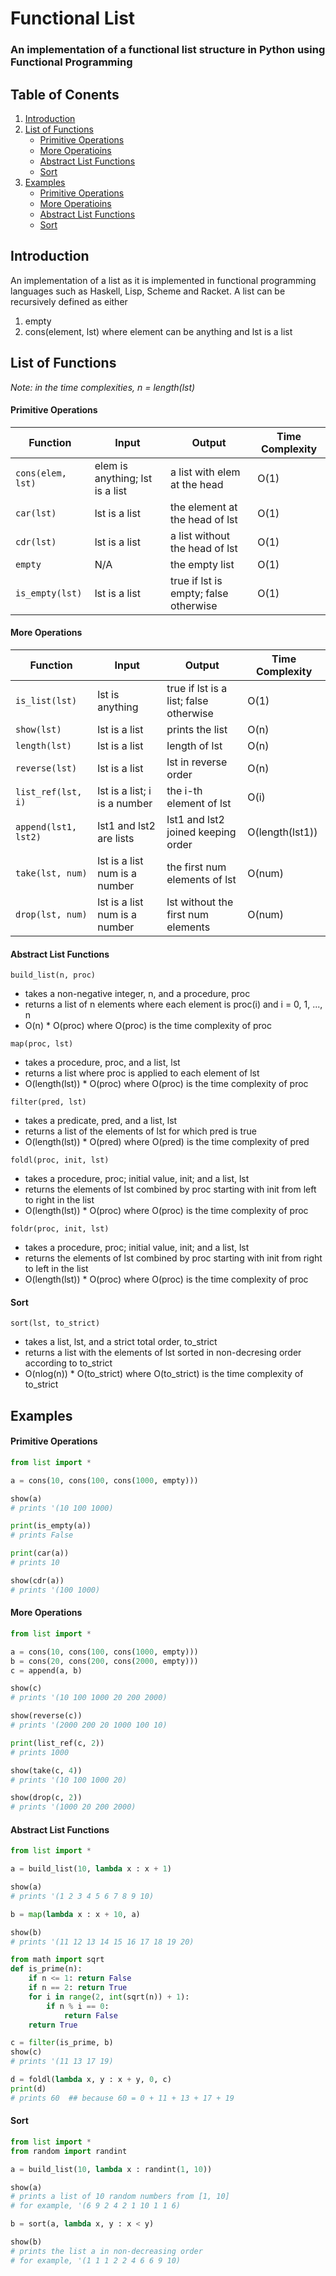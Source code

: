 # Functional List

### An implementation of a functional list structure in Python using Functional Programming

## Table of Conents
1. [Introduction](#introduction)
2. [List of Functions](#list-of-functions)
	- [Primitive Operations](#primitive-operations)
	- [More Operatioins](#more-operations)
	- [Abstract List Functions](#abstract-list-functions)
	- [Sort](#sort)
3. [Examples](#Examples)
	- [Primitive Operations](#primitive-operations-1)
	- [More Operatioins](#more-operations-1)
	- [Abstract List Functions](#abstract-list-functions-1)
	- [Sort](#sort-1) 

## Introduction

An implementation of a list as it is implemented in functional programming languages such as Haskell, Lisp, Scheme and Racket.
A list can be recursively defined as either
1. empty
2. cons(element, lst) where element can be anything and lst is a list

## List of Functions

*Note: in the time complexities, n = length(lst)*

#### Primitive Operations

|Function           |Input                           |Output                                |Time Complexity |
|-------------------|--------------------------------|--------------------------------------|----------------|
|`cons(elem, lst)`  |elem is anything; lst is a list |a list with elem at the head          |O(1)            |
|`car(lst)`         |lst is a list                   |the element at the head of lst        |O(1)            |
|`cdr(lst)`         |lst is a list                   |a list without the head of lst        |O(1)            |
|`empty`            |N/A                             |the empty list                        |O(1)            |
|`is_empty(lst)`    |lst is a list                   |true if lst is empty; false otherwise |O(1)            |


#### More Operations
|Function            |Input                                 |Output                                 |Time Complexity |
|--------------------|--------------------------------------|---------------------------------------|----------------|
|`is_list(lst)`      |lst is anything                       |true if lst is a list; false otherwise |O(1)            |
|`show(lst)`         |lst is a list                         |prints the list                        |O(n)            |
|`length(lst)`       |lst is a list                         |length of lst                          |O(n)            |
|`reverse(lst)`      |lst is a list                         |lst in reverse order                   |O(n)            |
|`list_ref(lst, i)`  |lst is a list; i is a number          |the i-th element of lst                |O(i)            |
|`append(lst1, lst2)`|lst1 and lst2 are lists               |lst1 and lst2 joined keeping order     |O(length(lst1)) |
|`take(lst, num)`    |lst is a list num is a number         |the first num elements of lst          |O(num)          |
|`drop(lst, num)`    |lst is a list num is a number         |lst without the first num elements     |O(num)          |

#### Abstract List Functions

`build_list(n, proc)`
- takes a non-negative integer, n, and a procedure, proc
- returns a list of n elements where each element is proc(i) and i = 0, 1, ..., n
- O(n) * O(proc) where O(proc) is the time complexity of proc

`map(proc, lst)`
- takes a procedure, proc, and a list, lst
- returns a list where proc is applied to each element of lst
- O(length(lst)) * O(proc) where O(proc) is the time complexity of proc

`filter(pred, lst)`
- takes a predicate, pred, and a list, lst
- returns a list of the elements of lst for which pred is true
- O(length(lst)) * O(pred) where O(pred) is the time complexity of pred

`foldl(proc, init, lst)`
- takes a procedure, proc; initial value, init; and a list, lst
- returns the elements of lst combined by proc starting with init from left to right in the list
- O(length(lst)) * O(proc) where O(proc) is the time complexity of proc

`foldr(proc, init, lst)`
- takes a procedure, proc; initial value, init; and a list, lst
- returns the elements of lst combined by proc starting with init from right to left in the list
- O(length(lst)) * O(proc) where O(proc) is the time complexity of proc

#### Sort

`sort(lst, to_strict)`
- takes a list, lst, and a strict total order, to_strict
- returns a list with the elements of lst sorted in non-decresing order according to to_strict
- O(nlog(n)) * O(to_strict) where O(to_strict) is the time complexity of to_strict

## Examples

#### Primitive Operations

```python
from list import *

a = cons(10, cons(100, cons(1000, empty)))

show(a) 
# prints '(10 100 1000)

print(is_empty(a))
# prints False

print(car(a))
# prints 10

show(cdr(a))
# prints '(100 1000)
```

#### More Operations

```python
from list import *

a = cons(10, cons(100, cons(1000, empty)))
b = cons(20, cons(200, cons(2000, empty)))
c = append(a, b)

show(c)
# prints '(10 100 1000 20 200 2000)

show(reverse(c))
# prints '(2000 200 20 1000 100 10)

print(list_ref(c, 2))
# prints 1000

show(take(c, 4))
# prints '(10 100 1000 20)

show(drop(c, 2))
# prints '(1000 20 200 2000)
```

#### Abstract List Functions

```python
from list import *

a = build_list(10, lambda x : x + 1)

show(a)
# prints '(1 2 3 4 5 6 7 8 9 10)

b = map(lambda x : x + 10, a)

show(b)
# prints '(11 12 13 14 15 16 17 18 19 20)

from math import sqrt
def is_prime(n):
	if n <= 1: return False
	if n == 2: return True
	for i in range(2, int(sqrt(n)) + 1):
		if n % i == 0:
			return False
	return True

c = filter(is_prime, b)
show(c)
# prints '(11 13 17 19)

d = foldl(lambda x, y : x + y, 0, c)
print(d)
# prints 60  ## because 60 = 0 + 11 + 13 + 17 + 19
```

#### Sort

```python
from list import *
from random import randint

a = build_list(10, lambda x : randint(1, 10))

show(a)
# prints a list of 10 random numbers from [1, 10]
# for example, '(6 9 2 4 2 1 10 1 1 6)

b = sort(a, lambda x, y : x < y)

show(b)
# prints the list a in non-decreasing order
# for example, '(1 1 1 2 2 4 6 6 9 10)
```